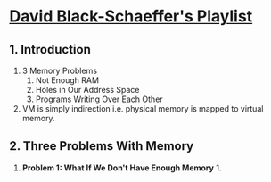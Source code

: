# [David Black-Schaeffer's Playlist](https://www.youtube.com/watch?v=ZGpyouCOkYQ)

## 1. Introduction
1. 3 Memory Problems
   1. Not Enough RAM
   2. Holes in Our Address Space
   3. Programs Writing Over Each Other
2. VM is simply indirection i.e. physical memory is mapped to virtual memory.

## 2. Three Problems With Memory
1. __Problem 1: What If We Don't Have Enough Memory__
   1. 